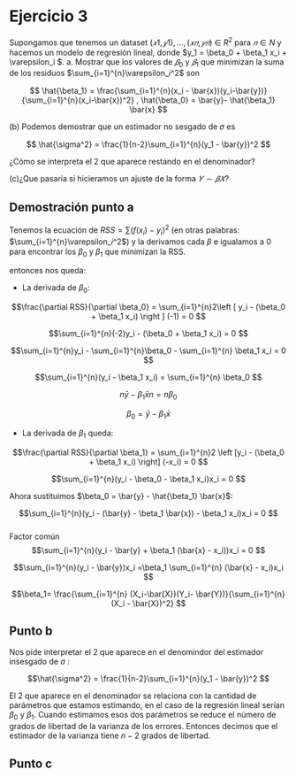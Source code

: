 #   Ejercicio 3
Supongamos que tenemos un dataset $(𝑥1,𝑦1),..., (𝑥𝑛,𝑦𝑛)$ ∈ $R^2$ para $𝑛 ∈ N$ y hacemos un modelo de regresión lineal, donde $y_1 = \beta_0 + \beta_1 x_i + \varepsilon_i $.
a. Mostrar que los valores de $𝛽_0$ y $𝛽_1$ que minimizan la suma de los residuos $\sum_{i=1}^{n}\varepsilon_𝑖^2$ son

$$
\hat{\beta_1} = \frac{\sum_{i=1}^{n}(x_i - \bar{x})(y_i-\bar{y})}{\sum_{i=1}^{n}(x_i-\bar{x})^2}
,
\hat{\beta_0}  = \bar{y}- \hat{\beta_1} \bar{x}
$$

(b) Podemos demostrar que un estimador no sesgado de 𝜎 es

$$
\hat{\sigma^2} = \frac{1}{n-2}\sum_{i=1}^{n}(y_1 - \bar{y})^2
$$

¿Cómo se interpreta el 2 que aparece restando en el denominador?

(c)¿Que pasaría si hicieramos un ajuste de la forma $𝑌 ∼ 𝛽𝑋$?

## Demostración punto a
Tenemos la ecuación de $RSS = \sum(f(x_i)-y_i)^2$ (en otras palabras:  $\sum_{i=1}^{n}\varepsilon_𝑖^2$) y la derivamos cada $\beta$ e igualamos a 0 para encontrar los $\beta_0$ y $\beta_1$ que minimizan la RSS.

entonces nos queda:
- La derivada de  $\beta_0$:  

$$\frac{\partial RSS}{\partial \beta_0} = \sum_{i=1}^{n}2\left [ y_i - (\beta_0 + \beta_1 x_i) \right ] (-1) = 0
$$  

$$\sum_{i=1}^{n}(-2)y_i - (\beta_0 + \beta_1 x_i) = 0
$$   

$$\sum_{i=1}^{n}y_i - \sum_{i=1}^{n}\beta_0 - \sum_{i=1}^{n} \beta_1 x_i = 0
$$  

$$\sum_{i=1}^{n}(y_i - \beta_1 x_i) = \sum_{i=1}^{n} \beta_0
$$  

$$n\bar{y} - \beta_1 \bar{x} n = n \beta_0
$$  

$$\beta_0= \bar{y} - \beta_1 \bar{x}
$$  

- La derivada de $\beta_1$ queda:  

$$\frac{\partial RSS}{\partial \beta_1} = \sum_{i=1}^{n}2 \left [y_i - (\beta_0 + \beta_1 x_i) \right] (-x_i) = 0
$$  

$$\sum_{i=1}^{n}(y_i - \beta_0 - \beta_1 x_i)x_i = 0
$$  

Ahora sustituimos $\beta_0 = \bar{y} - \hat{\beta_1} \bar{x}$:  

$$\sum_{i=1}^{n}(y_i - (\bar{y} - \beta_1 \bar{x}) - \beta_1 x_i)x_i = 0
$$  
Factor común  
$$\sum_{i=1}^{n}(y_i - \bar{y} + \beta_1 (\bar{x} -  x_i))x_i = 0
$$  

$$\sum_{i=1}^{n}(y_i - \bar{y})x_i =\beta_1 \sum_{i=1}^{n} (\bar{x} -  x_i)x_i 
$$  

$$\beta_1= \frac{\sum_{i=1}^{n} (X_i-\bar{X})(Y_i- \bar{Y})}{\sum_{i=1}^{n}(X_i - \bar{X})^2}
$$  

## Punto b
Nos pide interpretar el 2 que aparece en el denomindor del estimador insesgado de $\sigma$ :  

$$\hat{\sigma^2} = \frac{1}{n-2}\sum_{i=1}^{n}(y_1 - \bar{y})^2
$$  

El 2 que aparece en el denominador se relaciona con la cantidad de parámetros que estamos estimando, en el caso de la regresión lineal serían $\beta_0$ y $\beta_1$. Cuando estimamos esos dos parámetros se reduce el número de grados de libertad de la varianza de los errores. 
Entonces decimos que el estimador de la varianza tiene $n-2$ grados de libertad. 

## Punto c
